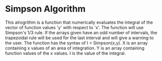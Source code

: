 # Simpson Algorithm

This alrogrithm is a function that numerically evaluates the integral of the vector of function values 'y' with respect to 'x'. The function will use Simpson's 1/3 rule. If the arrays given have an odd number of intervals, the trapezoidal rule will be used for the last interval and will give a warning to the user. The function has the syntax of I = Simpson(x,y). X is an array containing x values of an area of integration. Y is an array containing function values of the x values. I is the value of the integral.
